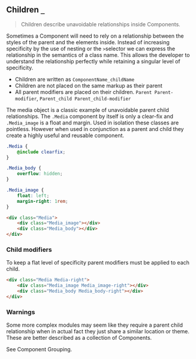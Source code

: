 ## Children `_`
> Children describe unavoidable relationships inside Components. 

Sometimes a Component will need to rely on a relationship between the styles of the parent and the elements inside. Instead of increasing specificity by the use of nesting or the `>`selector we can express the relationship in the semantics of a class name. This allows the developer to understand the relationship perfectly while retaining a singular level of specificity. 

* Children are written as `ComponentName_childName`
* Children are not placed on the same markup as their parent
* All parent modifiers are placed on their children. `Parent Parent-modifier`, `Parent_child Parent_child-modifier`

The media object is a classic example of unavoidable parent child relationships. The `.Media` component by itself is only a clear-fix and `.Media_image` is a float and margin. Used in isolation these classes are pointless. However when used in conjunction as a parent and child they create a highly useful and reusable component. 

```scss
.Media {
    @include clearfix;
}

.Media_body {
    overflow: hidden;
}

.Media_image {
    float: left;
    margin-right: 1rem;
}
```

```html
<div class="Media">
	<div class="Media_image"></div>
	<div class="Media_body"></div>
</div>
```

### Child modifiers
To keep a flat level of specificity parent modifiers must be applied to each child.

```html
<div class="Media Media-right">
    <div class="Media_image Media_image-right"></div>
    <div class="Media_body Media_body-right"></div>
</div>
```

### Warnings
Some more complex modules may seem like they require a parent child relationship when in actual fact they just share a similar location or theme. These are better described as a collection of Components. 

See Component Grouping. 
